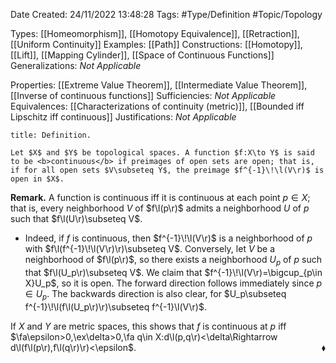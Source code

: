 <div class="topSpace"></div>

Date Created: 24/11/2022 13:48:28
Tags: #Type/Definition #Topic/Topology

Types: [[Homeomorphism]], [[Homotopy Equivalence]], [[Retraction]], [[Uniform Continuity]]
Examples: [[Path]]
Constructions: [[Homotopy]], [[Lift]], [[Mapping Cylinder]], [[Space of Continuous Functions]]
Generalizations: <i>Not Applicable</i>

Properties: [[Extreme Value Theorem]], [[Intermediate Value Theorem]], [[Inverse of continuous functions]]
Sufficiencies: <i>Not Applicable</i>
Equivalences: [[Characterizations of continuity (metric)]], [[Bounded iff Lipschitz iff continuous]]
Justifications: <i>Not Applicable</i>

``` ad-Definition
title: Definition.

Let $X$ and $Y$ be topological spaces. A function $f:X\to Y$ is said to be <b>continuous</b> if preimages of open sets are open; that is, if for all open sets $V\subseteq Y$, the preimage $f^{-1}\!\l(V\r)$ is open in $X$.

```

<b>Remark.</b> A function is continuous iff it is continuous at each point $p\in X$; that is, every neighborhood $V$ of $f\l(p\r)$ admits a neighborhood $U$ of $p$ such that $f\l(U\r)\subseteq V$.
* Indeed, if $f$ is continuous, then $f^{-1}\!\l(V\r)$ is a neighborhood of $p$ with $f\l(f^{-1}\!\l(V\r)\r)\subseteq V$. Conversely, let $V$ be a neighborhood of $f\l(p\r)$, so there exists a neighborhood $U_p$ of $p$ such that $f\l(U_p\r)\subseteq V$. We claim that $f^{-1}\!\l(V\r)=\bigcup_{p\in X}U_p$, so it is open. The forward direction follows immediately since $p\in U_p$. The backwards direction is also clear, for $U_p\subseteq f^{-1}\!\l(f\l(U_p\r)\r)\subseteq f^{-1}\l(V\r)$.

If $X$ and $Y$ are metric spaces, this shows that $f$ is continuous at $p$ iff $\fa\epsilon>0,\ex\delta>0,\fa q\in X:d\l(p,q\r)<\delta\Rightarrow d\l(f\l(p\r),f\l(q\r)\r)<\epsilon$.<span style="float:right;">$\blacklozenge$</span>
